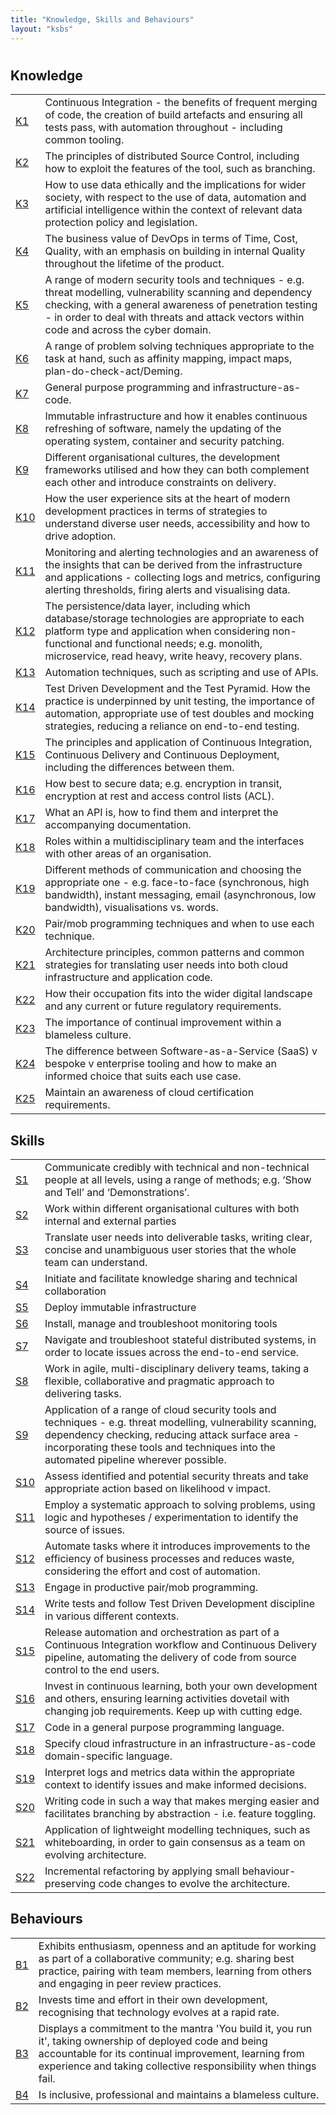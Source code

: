 ```yaml
---
title: "Knowledge, Skills and Behaviours"
layout: "ksbs"
---
```

#

## Knowledge

|  |  |
| - | - |
| [K1](../tags/k1) | Continuous Integration - the benefits of frequent merging of code, the creation of build artefacts and ensuring all tests pass, with automation throughout - including common tooling. |
| [K2](../tags/k2) | The principles of distributed Source Control, including how to exploit the features of the tool, such as branching. |
| [K3](../tags/k3) | How to use data ethically and the implications for wider society, with respect to the use of data, automation and artificial intelligence within the context of relevant data protection policy and legislation. |
| [K4](../tags/k4) | The business value of DevOps in terms of Time, Cost, Quality, with an emphasis on building in internal Quality throughout the lifetime of the product. |
| [K5](../tags/k5) | A range of modern security tools and techniques - e.g. threat modelling, vulnerability scanning and dependency checking, with a general awareness of penetration testing - in order to deal with threats and attack vectors within code and across the cyber domain. |
| [K6](../tags/k6) | A range of problem solving techniques appropriate to the task at hand, such as affinity mapping, impact maps, plan-do-check-act/Deming. |
| [K7](../tags/k7) | General purpose programming and infrastructure-as-code. |
| [K8](../tags/k8) | Immutable infrastructure and how it enables continuous refreshing of software, namely the updating of the operating system, container and security patching. |
| [K9](../tags/k9) | Different organisational cultures, the development frameworks utilised and how they can both complement each other and introduce constraints on delivery. |
| [K10](../tags/k10) | How the user experience sits at the heart of modern development practices in terms of strategies to understand diverse user needs, accessibility and how to drive adoption. |
| [K11](../tags/k11) |  Monitoring and alerting technologies and an awareness of the insights that can be derived from the infrastructure and applications - collecting logs and metrics, configuring alerting thresholds, firing alerts and visualising data. |
| [K12](../tags/k12) | The persistence/data layer, including which database/storage technologies are appropriate to each platform type and application when considering non-functional and functional needs; e.g. monolith, microservice, read heavy, write heavy, recovery plans. |
| [K13](../tags/k13) | Automation techniques, such as scripting and use of APIs. |
| [K14](../tags/k14) | Test Driven Development and the Test Pyramid. How the practice is underpinned by unit testing, the importance of automation, appropriate use of test doubles and mocking strategies, reducing a reliance on end-to-end testing. |
| [K15](../tags/k15) | The principles and application of Continuous Integration, Continuous Delivery and Continuous Deployment, including the differences between them. |
| [K16](../tags/k16) | How best to secure data; e.g. encryption in transit, encryption at rest and access control lists (ACL). |
| [K17](../tags/k17) | What an API is, how to find them and interpret the accompanying documentation. |
| [K18](../tags/k18) | Roles within a multidisciplinary team and the interfaces with other areas of an organisation. |
| [K19](../tags/k19) | Different methods of communication and choosing the appropriate one - e.g. face-to-face (synchronous, high bandwidth), instant messaging, email (asynchronous, low bandwidth), visualisations vs. words. |
| [K20](../tags/k20) | Pair/mob programming techniques and when to use each technique. |
| [K21](../tags/k21) | Architecture principles, common patterns and common strategies for translating user needs into both cloud infrastructure and application code. |
| [K22](../tags/k22) | How their occupation fits into the wider digital landscape and any current or future regulatory requirements. |
| [K23](../tags/k23) | The importance of continual improvement within a blameless culture. |
| [K24](../tags/k24) | The difference between Software-as-a-Service (SaaS) v bespoke v enterprise tooling and how to make an informed choice that suits each use case. |
| [K25](../tags/k25) | Maintain an awareness of cloud certification requirements. |

## Skills

|  |  |
| - | - |
| [S1](../tags/s1) | Communicate credibly with technical and non-technical people at all levels, using a range of methods; e.g. ‘Show and Tell’ and ‘Demonstrations’. |
| [S2](../tags/s2) | Work within different organisational cultures with both internal and external parties |
| [S3](../tags/s3) | Translate user needs into deliverable tasks, writing clear, concise and unambiguous user stories that the whole team can understand. |
| [S4](../tags/s4) | Initiate and facilitate knowledge sharing and technical collaboration |
| [S5](../tags/s5) | Deploy immutable infrastructure |
| [S6](../tags/s6) | Install, manage and troubleshoot monitoring tools |
| [S7](../tags/s7) | Navigate and troubleshoot stateful distributed systems, in order to locate issues across the end-to-end service. |
| [S8](../tags/s8) | Work in agile, multi-disciplinary delivery teams, taking a flexible, collaborative and pragmatic approach to delivering tasks. |
| [S9](../tags/s9) | Application of a range of cloud security tools and techniques - e.g. threat modelling, vulnerability scanning, dependency checking, reducing attack surface area - incorporating these tools and techniques into the automated pipeline wherever possible. |
| [S10](../tags/s10) | Assess identified and potential security threats and take appropriate action based on likelihood v impact. |
| [S11](../tags/s11) | Employ a systematic approach to solving problems, using logic and hypotheses / experimentation to identify the source of issues. |
| [S12](../tags/s12) | Automate tasks where it introduces improvements to the efficiency of business processes and reduces waste, considering the effort and cost of automation. |
| [S13](../tags/s13) | Engage in productive pair/mob programming. |
| [S14](../tags/s14) | Write tests and follow Test Driven Development discipline in various different contexts. |
| [S15](../tags/s15) | Release automation and orchestration as part of a Continuous Integration workflow and Continuous Delivery pipeline, automating the delivery of code from source control to the end users. |
| [S16](../tags/s16) | Invest in continuous learning, both your own development and others, ensuring learning activities dovetail with changing job requirements. Keep up with cutting edge. |
| [S17](../tags/s17) | Code in a general purpose programming language. |
| [S18](../tags/s18) | Specify cloud infrastructure in an infrastructure-as-code domain-specific language. |
| [S19](../tags/s19) | Interpret logs and metrics data within the appropriate context to identify issues and make informed decisions. |
| [S20](../tags/s20) | Writing code in such a way that makes merging easier and facilitates branching by abstraction - i.e. feature toggling. |
| [S21](../tags/s21) | Application of lightweight modelling techniques, such as whiteboarding, in order to gain consensus as a team on evolving architecture. |
| [S22](../tags/s22) | Incremental refactoring by applying small behaviour-preserving code changes to evolve the architecture. |

## Behaviours

|  |  |
| - | - |
| [B1](../tags/b1) | Exhibits enthusiasm, openness and an aptitude for working as part of a collaborative community; e.g. sharing best practice, pairing with team members, learning from others and engaging in peer review practices. |
| [B2](../tags/b2) | Invests time and effort in their own development, recognising that technology evolves at a rapid rate. |
| [B3](../tags/b3) | Displays a commitment to the mantra 'You build it, you run it', taking ownership of deployed code and being accountable for its continual improvement, learning from experience and taking collective responsibility when things fail. |
| [B4](../tags/b4) | Is inclusive, professional and maintains a blameless culture. |
